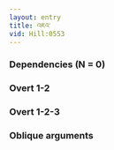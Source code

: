 ```yaml
---
layout: entry
title: འཇའ་
vid: Hill:0553
---
```

### Dependencies (N = 0)


### Overt 1-2


### Overt 1-2-3


### Oblique arguments

